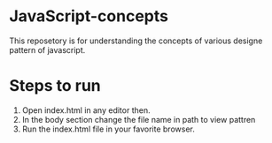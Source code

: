 # JavaScript-concepts

This reposetory is for understanding the concepts of various designe pattern of javascript.

# Steps to run
1. Open index.html in any editor then.
2. In the body section change the file name in path to view pattren<code><script type="text/javascript" src="singleton-pattern.js"></script></code>
3. Run the index.html file in your favorite browser.